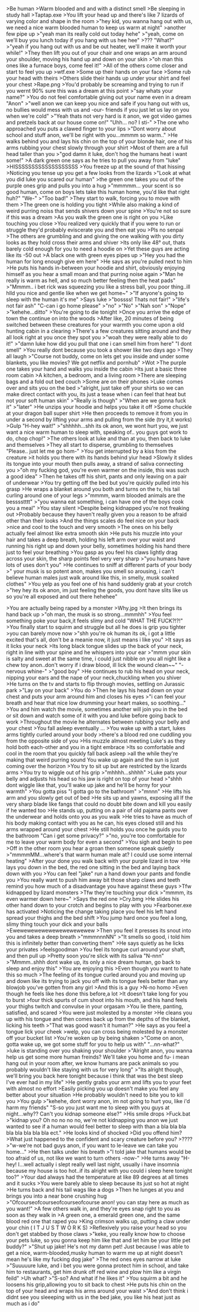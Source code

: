 \>Be human
\>Warm blooded and and with a distinct smell 
\>Be sleeping in study hall
\>Taptap.exe
\>You lift your head up and there's like 7 lizards of varying color and shape in the room
\>"hey kid, you wanna hang out with us, we need a nice warm blooded human to keep us warm at night"
\>another few pipe up
\>"yeah man its really cold out today hehe"
\>"yeah, come on we'll buy you lunch today if you hang with us hee hee"
\>???
"What?"
\>"yeah if you hang out with us and be out heater, we'll make it worth your while!"
\>They then lift you out of your chair and one wraps an arm around your shoulder, moving his hand up and down on your skin
\>"oh man this ones like a furnace boys, come feel it!"
\>All of the others come closer and start to feel you up
\>wtf.exe
\>Some up their hands on your face
\>Some rub your head with theirs
\>Others slide their hands up under your shirt and feel your chest
\>Rape.png
\>You'd probably be screaming and trying to run if you wernt 90% sure this was a dream at this point
\>"say whats your name?"
\>You do not feel comfortable giving out your name even in a dream
"Anon"
\>"well anon we can keep you nice and safe if you hang out with us, no bullies would mess with us and -our- friends if you just let us lay on you when we're cold"
\>"Yeah thats not very hard is it anon, we got video games and pretzels back at our house come on!"
"Uhh... no? I sti-"
\>The one who approached you puts a clawed finger to your lips
\>"Dont worry about school and stuff anon, we'll be right with you...mmmm so warm.."
\>He walks behind you and lays his chin on the top of your blonde hair, one of his arms rubbing your chest slowly through your shirt
\>Most of them are a full head taller than you
\>"god damn it luke, don't hog the humans heat i want some!"
\>A dark green one says as he tries to pull you away from "luke"
\>HISSSSSSSSSSSSSSSSSSS
\>You freeze up at the sound of that hissing
\>Noticing you tense up you get a few looks from the lizards
\>"Look at what you did luke you scared our human"
\>the green one takes you out of the purple ones grip and pulls you into a hug
\>"mmmmm... your scent is so good human, come on boys lets take this human home, you'd like that right huh?"
"We-"
\>"Too bad!"
\>They start to walk, forcing you to move with them
\>The green one is holding you tight
\>While also making a kind of weird purring noiss that sends shivers down your spine
\>You're not so sure if this was a dream
\>As you walk the green one is right on you
\>Like touching you close
\>You realized very quickly that if you were to run or struggle they'd probably eviscerate you and then eat you
\>Pls no senpai
\>The others are grumbling and and giving the one walking with you dirty looks as they hold cross their arms and shiver
\>Its only like 48° out, thats barely cold enough for you to need a hoodie on
\>Yet these guys are acting like its -50 out
\>A black one with green eyes pipes up
\>"Hey you had the human for long enough give em here"
\>He says as you're pulled next to him 
\>He puts his hands in-between your hoodie and shirt, obviously enjoying himself as you hear a small moan and that purring noise again
\>"Man he really is warm as hell, and so much better feeling then the heat pads"
\>"Mmmm.. i bet rick was squeezing you like a stress ball, you poor thing..ill hlld you nice and gentle like when we get home~"
\>"If anyone's going to sleep with the human it's me"
\>Says luke 
\>"bossss! Thats not fair!"
\>"life's not fair ash"
"C-can i go home please"
\>"no"
\>"No"
\>"Nah son"
\>"Nope"
\>"kehehe...ditto"
\>You're going to die tonight
\>Once you arrive the edge of town the continue on into the woods
\>After like, 20 minutes of being switched between these creatures for your warmth you come upon a old hunting cabin in a clearing
\>There's a few creatures sitting around and they all look right at you once they spot you
\>"woah they were really able to do it!"
\>"damn luke how did you pull that one i can smell him from here"
"I dont smell"
\>You really dont because you took a shower like two days ago
\>They all laugh
\>"Course not buddy, come on lets get you inside and under some blankets, you like movies? We got netflix and pornhub"
\>Wot
\>The purple one takes your hand and walks you inside the cabin
\>Its just a basic three room cabin
\>A kitchen, a bedroom, and a living room
\>There are sleeping bags and a fold out bed couch
\>Some are on their phones
\>Luke comes over and sits you on the bed
\>"alright, just take off your shirts so we can make direct contact with you, its just a tease when i can feel that heat but not your soft human skin"
\>"Really is though"
\>"When are we gonna fuck it"
\>"later"
\>He unzips your hoodie and helps you take it off
\>Some chuckle at your dragon ball super shirt
\>He then proceeds to remove it from you in under a second by lifting your arms and pulling from the side (try it,it works)
\>Gulp
"H-hey wait!"
\>"shhhhh...shh its ok anon, we wont hurt you, we just want a nice warm human to sleep with, speaking of.. you guys got work to do, chop chop!"
\>The others look at luke and than at you, then back to luke and themselves
\>They all start to disperse, grumbling to themselves 
"Please.. just let me go hom-"
\>You get interrupted by a kiss from the creature
\>it holds you there with its hands behind yiur head
\>Slowly it slides its tongue into your mouth then pulls away, a strand of saliva connecting you
\>"oh my fucking god, you're even warmer on the inside, this was such a good idea"
\>Then he takes off his shirt, pants and only leaving on a pair of underwear
\>You try getting off the bed but you're quickly pulled into his grasp
\>He wraps a blanket around you both and turns on the tv, his tail curling around one of your legs
\>"mmmm, warm blooded animals are the besssstttt"
\>"you wanna eat something, i can have one of the boys cook you a meal"
\>You stay silent
\>Despite being kidnapped you're not freaking out
\>Probably because they haven't really given you a reason to be afraid other than their looks
\>And the things scales do feel nice on your back
\>nice and cool to the touch and very smooth
\>The ones on his belly actually feel almost like extra smooth skin
\>He puts his muzzle into your hair and takes a deep breath, holding his left arm over your waist and running his right up and down your belly, sometimes holding his hand there just to feel your breathing
\>You gasp as you feel his claws lightly drag across your skin, the sharp points feel very very sharp
\>"you humans have lots of uses don't you"
\>He continues to sniff at different parts of your body
\>" your musk is so potent anon, makes you smell so arousing, i can't believe human males just walk around like this, in smelly, musk soaked clothes"
\>You yelp as you feel one of his hand suddenly grab at your crotch
\>"hey hey its ok anon, im just feeling the goods, you dont have slits like us so you're all exposed and out there hehehee"

\>You are actually being raped by a monster
\>Why.jpg
\>It then brings its hand back up
\>"oh man, the musk is so strong...mmmhh"
\>You feel something poke your back,it feels slimy and cold
"WHAT THE FUCK?!?!"
\>You finally start to squirm and struggle but all he does is grip you tighter
\>you can barely move now
\>"shh you're ok human its ok, i got a little excited that's all, don't be a meanie now, it just means i like you"
\>It says as it licks your neck
\>Its long black tongue slides up the back of your neck, right in line with your spine and he whispers into your ear
\>"mmm your skin is salty and sweet at the same time, i could just nibble on you all night like a chew toy anon..don't worry if i draw blood, ill lick the wound clean\~~"
"-nervous whine-"
\>"good boy"
\>He continues to rub his head on your neck, nipping your ears and the nape of your neck,chuckling when you shiver
\>He turns on the tv and starts to flip through movies, settling on Jurassic park
\>"Lay on your back"
\>You do
\>Then he lays his head down on your chest and puts your arm around him and closes his eyes
\>"i can feel your breath and hear that nice low drumming your heart makes, so soothing..."
\>You and him watch the movie, sometimes another will join you in the bed or sit down and watch some of it with you and luke before going back to work
\>Throughout the movie he alternates between rubbing your belly and your chest
\>You fall asleep eventually
...
\>You wake up with a start, lukes arms tightly curled around your body
\>there's a blood red one cuddling you from the opposite side of you
\>His muzzle almost meeting Luke's as they hold both each-other and you in a tight embrace 
\>Its so comfortable and cool in the room that you quickly fall back asleep
\>all the while they're making that weird purring sound
You wake up again and the sun is just coming over the horizon
\>You try to sit up but are restricted by the lizards arms
\>You try to wiggle out of his grip 
\>"mhhhh...shhhh"
\>Luke pats your belly and adjusts his head so his jaw is right on top of your head
\>"shhh dont wiggle like that, you'll wake up jake and he'll be horny for your warmth"
\>You gotta piss
"I gotta go to the bathroom"
\>"mnnn"
\>He lifts his arm and you slowly get out of bed
\>He sits up and yawns, exposing all lf the very sharp blade like fangs that could no doubt bite down and kill you easily if he wanted too
\>He stands up, putting on a pair of old pajama pants over the underwear and holds onto you as you walk
\>He tries to have as much of his body making contact with you as he can, his eyes closed still and his arms wrapped around your chest
\>He still holds you once he guids you to the bathroom
"Can i get some privacy?"
\>"no, you're too comfortable for me to leave your warm body for even a second"
\>You sigh and begin to pee
\>Off in the other room you hear a groan then someone speak quietly
\>"mmmmMM...where's that warm human male at? I could use some internal heating"
\>After your done you walk back with your purple lizard in tow
\>He lays you down in the bed, the red one sitting in the bed and laying back down with you
\>You can feel "jake" run a hand down your pants and fondle you
\>You really want to push him away bit those sharp claws and teeth remind you how much of a disadvantage you have against these guys
\>Tfw kidnapped by lizard monsters
\>Tfw they're touching your dick
\>"mmmm, its even warmer down here~"
\>Says the red one
\>Cry.bmg
\>He slides his other hand down to your crotch and begins to play with you
\>Fearboner.exe has activated 
\>Noticing the change taking place you feel his left hand spread your thighs and the bed shift
\>You jump hard once you feel a long, slimy thing touch your dick and your balls
\>Ewewewewewewewewewewewew
\>Then you feel it presses its snout into you and takes a deep breath
\>"mmmnnnNN"
\>"It smells so good, i told him this is infinitely better than converting them"
\>He says quietly as he licks your privates
\>feelsgoodman
\>You feel its tongue curl around your shaft, and then pull up
\>Pretty soon you're slick with its saliva 
"N-nnn"
\>"Mmmm..shhh dont wake up, its only a nice dream human, go back to sleep and enjoy this"
\>You are enjoying this
\>Even though you want to hate this so much
\>The feeling of its tongue curled around you and moving up and down like its trying to jack you off with its tongue feels better than any blowjob you've gotten from any girl
\>And this is a guy
\>N-no homo
\>Even though he feels like hes done this before,a lot 
\>It doesn't take long for you to burst
\>four thick spurts of cum shoot into his mouth, and his hand feels your thighs twitch and convulse in your orgasam
\>You lie there, panting, satisfied, and scared
\>You were just molested by a monster
\>He cleans you up with his tongue and then comes back up from the depths of the blanket, licking his teeth
\>"That was good wasn't it human?"
\>He says as you feel a tongue lick your cheek
\>welp, you can cross being molested by a monster off your bucket list
\>You're woken up by being shaken
\>"Come on anon, gotta wake up, we got some stuff for you to help us with"
"...nn-what?"
\>luke is standing over you shaking your shoulder
\>"Alright anon, you wanna help us get some more human freinds? We'll take you home and fu- i mean hang out in your room after, we know humans are pack animals so you probably wouldn't like staying with us for very long"
\>"Its alright though, we'll bring you back here tonight because i think that was the best sleep I've ever had in my life"
\>He gently grabs your arm and lifts you to your feet with almost no effort
\>Easily picking you up doesn't make you feel any better about your situation
\>He probably wouldn't need to bite you to kill you
\>You gulp
\>"kehehe, dont worry anon, im not going to hurt you, like i'd harm my friends"
"S-so you just want me to sleep with you guys at night...why?? Can't you kidnap someone else?"
\>His smile drops
\>Fuck.bat
\>"kidnap you? Oh no no no no, we're not kidnapping you anon we just wanted to see if a human would feel better to sleep with than a bla bla bla bla bla bla bla bla ect."
\>He looks kind of shocked 
\>Did you offend him?
\>What just happened to the confident and scary creature before you?
\>????
\>"w-we're not bad guys anon, if you want to le-leave we can take you home..."
\>He then talks under his breath
\>"I told jake that humans would be too afraid of us, not like we want to turn others -now-"
\>He turns away
"H-hey! I...well actually i slept really well last night, usually i have insomnia because my house is too hot..if its alright with you could i sleep here tonight too?"
\>Your dad always had the temperature at like 89 degrees at all times and it sucks
\>You were barely able to sleep because its just so hot at night
\>He turns back and his tail wags like a dogs
\>Then he lunges at you and brings you into a near bone crushing hug 
\>"Ofcourseofcourseofcourseofcourse anon! you can stay here as much as you want!"
\>A few others walk in, and they're eyes snap right to you as soon as they walk in
\>A green one, a emerald green one, and the same blood red one that raped you
\>King crimson walks up, putting a claw under your chin ( I T J U S T W O R K S)
\>Reflexively you raise your head so you don't get stabbed by those claws
\>"keke, you really know how to choose your pets luke, so you gonna keep him like that and let him be your little pet buddy?"
\>"Shut up jake! He's not my damn pet! Just because I was able to get a nice, warm-blooded,musky human to warm me up at night doesn't mean he's like my fucking dog jake"
\>The red ones eyes narrow at luke
\>"Suuuuure luke, and i bet you were gonna protect him in school, and take him to restaurants, get him drunk off red wine and plow him like a virgin feild"
\>Uh what?
\>"S-so? And what if he likes it"
\>You squirm a bit and he loosens his grip,allowing you to sit back to chest
\>He puts his chin on the top of your head and wraps his arms around your waist
\>"And don't think i didnt see you sleeeping with us in the bed jake, you like his heat just as much as i do"